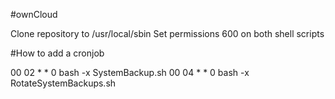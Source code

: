 #ownCloud

Clone repository to /usr/local/sbin
Set permissions 600 on both shell scripts

#How to add a cronjob

00 02 * * 0 bash -x SystemBackup.sh
00 04 * * 0 bash -x RotateSystemBackups.sh
